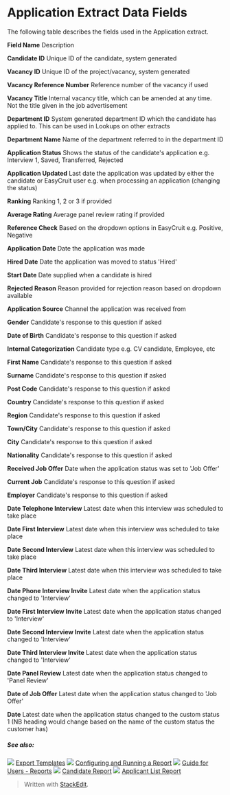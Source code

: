# Application Extract Data Fields

The following table describes the fields used in the Application extract.

**Field Name**
Description

**Candidate ID**
Unique ID of the candidate, system generated

**Vacancy ID**
Unique ID of the project/vacancy, system generated

**Vacancy Reference Number**
Reference number of the vacancy if used

**Vacancy Title**
Internal vacancy title, which can be amended at any time. Not the title given in the job advertisement

**Department ID**
System generated department ID which the candidate has applied to. This can be used in Lookups on other extracts

**Department Name**
Name of the department referred to in the department ID

**Application Status**
Shows the status of the candidate's application e.g. Interview 1, Saved, Transferred, Rejected

**Application Updated**
Last date the application was updated by either the candidate or EasyCruit user e.g. when processing an application (changing the status)

**Ranking**
Ranking 1, 2 or 3 if provided

**Average Rating**
Average panel review rating if provided

**Reference Check**
Based on the dropdown options in EasyCruit e.g. Positive, Negative

**Application Date**
Date the application was made

**Hired Date**
Date the application was moved to status 'Hired'

**Start Date**
Date supplied when a candidate is hired

**Rejected Reason**
Reason provided for rejection reason based on dropdown available

**Application Source**
Channel the application was received from

**Gender**
Candidate's response to this question if asked

**Date of Birth**
Candidate's response to this question if asked

**Internal Categorization**
Candidate type e.g. CV candidate, Employee, etc

**First Name**
Candidate's response to this question if asked

**Surname**
Candidate's response to this question if asked

**Post Code**
Candidate's response to this question if asked

**Country**
Candidate's response to this question if asked

**Region**
Candidate's response to this question if asked

**Town/City**
Candidate's response to this question if asked

**City**
Candidate's response to this question if asked

**Nationality**
Candidate's response to this question if asked

**Received Job Offer**
Date when the application status was set to 'Job Offer'

**Current Job**
Candidate's response to this question if asked

**Employer**
Candidate's response to this question if asked

**Date Telephone Interview**
Latest date when this interview was scheduled to take place

**Date First Interview**
Latest date when this interview was scheduled to take place

**Date Second Interview**
Latest date when this interview was scheduled to take place

**Date Third Interview**
Latest date when this interview was scheduled to take place

**Date Phone Interview Invite**
Latest date when the application status changed to 'Interview'

**Date First Interview Invite**
Latest date when the application status changed to 'Interview'

**Date Second Interview Invite**
Latest date when the application status changed to 'Interview'

**Date Third Interview Invite**
Latest date when the application status changed to 'Interview'

**Date Panel Review**
Latest date when the application status changed to 'Panel Review'

**Date of Job Offer**
Latest date when the application status changed to 'Job Offer'

**Date**
Latest date when the application status changed to the custom status 1 (NB heading would change based on the name of the custom status the customer has)

##### See also:

![](../Resources/Images/icon-document-link.png) [Export Templates](export_templates.htm)
![](../Resources/Images/icon-document-link.png) [Configuring and Running a Report](configuring_and_running_a_report.htm)
![](../Resources/Images/icon-document-link.png) [Guide for Users - Reports](guide_for_users_reports.htm)
![](../Resources/Images/icon-document-link.png) [Candidate Report](candidate_report.htm)
![](../Resources/Images/icon-document-link.png) [Applicant List Report](applicant_list_report.htm)



> Written with [StackEdit](https://stackedit.io/).
<!--stackedit_data:
eyJoaXN0b3J5IjpbMTE1ODgxMDkzMV19
-->